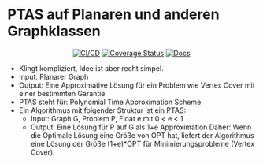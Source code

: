 # PTAS auf Planaren und anderen Graphklassen

<div align="center">

[![CI/CD](https://github.com/thm-mni-ii/graph-algo-ptas/actions/workflows/ci-cd.yml/badge.svg)](https://github.com/thm-mni-ii/graph-algo-ptas/actions/workflows/ci-cd.yml) 
[![Coverage Status](https://coveralls.io/repos/github/thm-mni-ii/graph-algo-ptas/badge.svg?branch=main)](https://coveralls.io/github/thm-mni-ii/graph-algo-ptas?branch=main)
[![Docs](https://github.com/thm-mni-ii/graph-algo-ptas/actions/workflows/docs.yml/badge.svg)](https://thm-mni-ii.github.io/graph-algo-ptas/graph_algo_ptas/)

</div>

- Klingt kompliziert, Idee ist aber recht simpel.
- Input: Planarer Graph
- Output: Eine Approximative Lösung für ein Problem wie Vertex Cover mit einer bestimmten Garantie
- PTAS steht für: Polynomial Time Approximation Scheme
- Ein Algorithmus mit folgender Struktur ist ein PTAS:
  - Input: Graph G, Problem P, Float e mit 0 < e < 1
  - Output: Eine Lösung für P auf G als 1+e Approximation
Daher: Wenn die Optimale Lösung eine Größe von OPT hat, liefert der Algorithmus eine Lösung der Größe (1+e)*OPT für Minimierungsprobleme (Vertex Cover).
